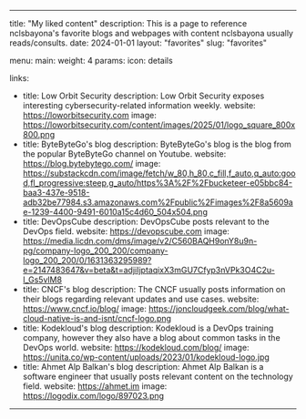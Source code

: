 ---

title: "My liked content"
description: This is a page to reference nclsbayona's favorite blogs and webpages with content nclsbayona usually reads/consults.
date: 2024-01-01
layout: "favorites"
slug: "favorites"

menu:
    main:
        weight: 4
        params: 
            icon: details

links:
- title: Low Orbit Security
  description: Low Orbit Security exposes interesting cybersecurity-related information weekly.
  website: https://loworbitsecurity.com
  image: https://loworbitsecurity.com/content/images/2025/01/logo_square_800x800.png
- title: ByteByteGo's blog
  description: ByteByteGo's blog is the blog from the popular ByteByteGo channel on Youtube.
  website: https://blog.bytebytego.com/
  image: https://substackcdn.com/image/fetch/w_80,h_80,c_fill,f_auto,q_auto:good,fl_progressive:steep,g_auto/https%3A%2F%2Fbucketeer-e05bbc84-baa3-437e-9518-adb32be77984.s3.amazonaws.com%2Fpublic%2Fimages%2F8a5609ae-1239-4400-9491-6010a15c4d60_504x504.png
- title: DevOpsCube
  description: DevOpsCube posts relevant to the DevOps field.
  website: https://devopscube.com
  image: https://media.licdn.com/dms/image/v2/C560BAQH9onY8u9n-pg/company-logo_200_200/company-logo_200_200/0/1631363295989?e=2147483647&v=beta&t=adjiIjptaqixX3mGU7Cfyp3nVPk3O4C2u-l_Gs5vlM8
- title: CNCF's blog
  description: The CNCF usually posts information on their blogs regarding relevant updates and use cases.
  website: https://www.cncf.io/blog/
  image: https://joncloudgeek.com/blog/what-cloud-native-is-and-isnt/cncf-logo.png
- title: Kodekloud's blog
  description: Kodekloud is a DevOps training company, however they also have a blog about common tasks in the DevOps world.
  website: https://kodekloud.com/blog/
  image: https://unita.co/wp-content/uploads/2023/01/kodekloud-logo.jpg
- title: Ahmet Alp Balkan's blog
  description: Ahmet Alp Balkan is a software engineer that usually posts relevant content on the technology field.
  website: https://ahmet.im
  image: https://logodix.com/logo/897023.png

---